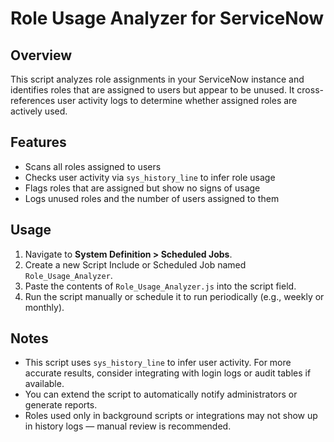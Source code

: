 # Role Usage Analyzer for ServiceNow

## Overview

This script analyzes role assignments in your ServiceNow instance and identifies roles that are assigned to users but appear to be unused. It cross-references user activity logs to determine whether assigned roles are actively used.

## Features

- Scans all roles assigned to users
- Checks user activity via `sys_history_line` to infer role usage
- Flags roles that are assigned but show no signs of usage
- Logs unused roles and the number of users assigned to them

## Usage

1. Navigate to **System Definition > Scheduled Jobs**.
2. Create a new Script Include or Scheduled Job named `Role_Usage_Analyzer`.
3. Paste the contents of `Role_Usage_Analyzer.js` into the script field.
4. Run the script manually or schedule it to run periodically (e.g., weekly or monthly).

## Notes

- This script uses `sys_history_line` to infer user activity. For more accurate results, consider integrating with login logs or audit tables if available.
- You can extend the script to automatically notify administrators or generate reports.
- Roles used only in background scripts or integrations may not show up in history logs — manual review is recommended.

